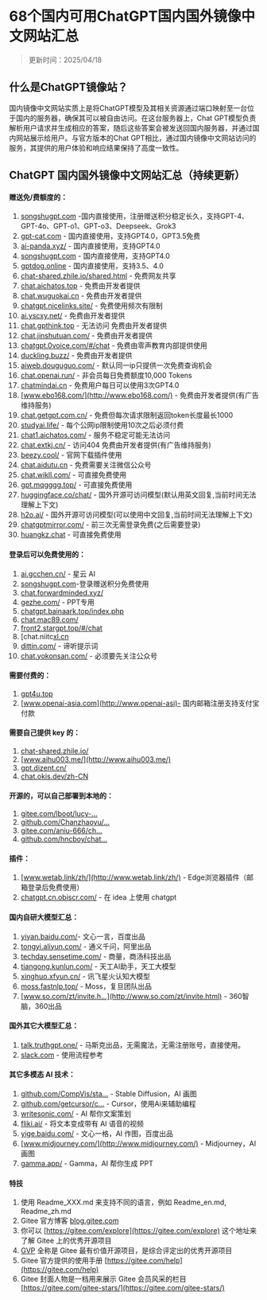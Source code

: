 # 68个国内可用ChatGPT国内国外镜像中文网站汇总

> 更新时间：2025/04/18

## 什么是ChatGPT镜像站？

国内镜像中文网站实质上是将ChatGPT模型及其相关资源通过端口映射至一台位于国内的服务器，确保其可以被自由访问。在这台服务器上，Chat GPT模型负责解析用户请求并生成相应的答案，随后这些答案会被发送回国内服务器，并通过国内网站展示给用户。与官方版本的Chat GPT相比，通过国内镜像中文网站访问的服务，其提供的用户体验和响应结果保持了高度一致性。

## ChatGPT 国内国外镜像中文网站汇总（持续更新）

#### 赠送免/费额度的：
1. [songshugpt.com](https://songshugpt.com) -国内直接使用，注册赠送积分稳定长久，支持GPT-4、GPT-4o、GPT-o1、GPT-o3、Deepseek、Grok3 
2. [gpt-cat.com](https://gpt-cat.top) - 国内直接使用，支持GPT4.0，GPT3.5免费
3. [ai-panda.xyz/](https://ai-panda.xyz/) - 国内直接使用，支持GPT4.0
4. [songshugpt.com](http://songshugpt.co) - 国内直接使用，支持GPT4.0
1. [gptdog.online](http://gptdog.online) - 国内直接使用，支持3.5、4.0
5. [chat-shared.zhile.io/shared.html](https://chat-shared.zhile.io/shared.html) - 免费网友共享
6. [chat.aichatos.top](http://chat.aichatos.top) - 免费由开发者提供
1. [chat.wuguokai.cn](http://chat.wuguokai.cn) - 免费由开发者提供
1. [chatgpt.nicelinks.site/](http://chatgpt.nicelinks.site/) - 免费使用频次有限制
1. [ai.yscxy.net/](http://ai.yscxy.net/) - 免费由开发者提供
1. [chat.gpthink.top](http://chat.gpthink.top) - 无法访问 免费由开发者提供
1. [chat.jinshutuan.com/](http://chat.jinshutuan.com/) - 免费由开发者提供
1. [chatgpt.0voice.com/#/chat](http://chatgpt.0voice.com/#/chat) - 免费由零声教育内部提供使用
1. [duckling.buzz/](http://duckling.buzz/) - 免费由开发者提供
1. [aiweb.douguguo.com/](http://aiweb.douguguo.com/) - 默认同一ip只提供一次免费查询机会
1. [chat.openai.run/](http://chat.openai.run/) - 非会员每日免费额度10,000 Tokens
1. [chatmindai.cn](http://chatmindai.cn) - 免费用户每日可以使用3次GPT4.0
1. [www.ebo168.com/](http://www.ebo168.com/) - 免费由开发者提供(有广告维持服务)
1. [chat.getgpt.com.cn/](http://chat.getgpt.com.cn/) - 免费但每次请求限制返回token长度最长1000
1. [studyai.life/](http://studyai.life/) - 每个公网ip限制使用10次之后必须付费
1. [chat1.aichatos.com/](http://chat1.aichatos.com/) - 服务不稳定可能无法访问
1. [chat.extkj.cn/](http://chat.extkj.cn/) - 访问404 免费由开发者提供(有广告维持服务)
1. [beezy.cool/](http://beezy.cool/) - 官网下载插件使用
1. [chat.aidutu.cn](http://chat.aidutu.cn) - 免费需要关注微信公众号
1. [chat.wikll.com/](http://chat.wikll.com/) - 可直接免费使用
1. [gpt.mqgggg.top/](http://gpt.mqgggg.top/) - 可直接免费使用
1. [huggingface.co/chat/](http://huggingface.co/chat/) - 国外开源可访问模型(默认用英文回复,当前时间无法理解上下文)
1. [h2o.ai/](http://h2o.ai/) - 国外开源可访问模型(可以使用中文回复,当前时间无法理解上下文)
1. [chatgptmirror.com/](http://chatgptmirror.com/) - 前三次无需登录免费(之后需要登录)
1. [huangkz.chat](http://huangkz.chat) - 可直接免费使用

#### 登录后可以免费使用的：

1. [ai.gcchen.cn/](http://ai.gcchen.cn/) - 星云 AI
1. [songshugpt.com](http://songshugpt.com)-登录赠送积分免费使用 
1. [chat.forwardminded.xyz/](http://chat.forwardminded.xyz/)
1. [gezhe.com/](http://gezhe.com/) - PPT专用
1. [chatgpt.bainaark.top/index.php](http://chatgpt.bainaark.top/index.php)
1. [chat.mac89.com/](http://chat.mac89.com/)
1. [front2.stargpt.top/#/chat](http://front2.stargpt.top/#/chat)
1. [chat.niitc[xl.cn](http://chat.niitcxl.cn)
1. [dittin.com/](http://dittin.com/) - 谛听提示词
1. [chat.yokonsan.com/](http://dittin.com/) - 必须要先关注公众号
#### 需要付费的：

1. [gpt4u.top](http://gpt4u.top)
1. [www.openai-asia.com](http://www.openai-asi)- 国内邮箱注册支持支付宝付款
#### 需要自己提供 key 的：

1. [chat-shared.zhile.io/](http://chat-shared.zhile.io/)
1. [www.aihu003.me/](http://www.aihu003.me/)
1. [gpt.dizent.cn/](http://gpt.dizent.cn/)
1. [chat.okis.dev/zh-CN](http://chat.okis.dev/zh-CN)

#### 开源的，可以自己部署到本地的：

1. [gitee.com/lboot/lucy-…](http://https://gitee.com/lboot/lucy-chat)
1. [github.com/Chanzhaoyu/…](http://https://github.com/Chanzhaoyu/chatgpt-web)
1. [gitee.com/aniu-666/ch…](http://https://gitee.com/aniu-666/chat-gpt-website)
1. [github.com/hncboy/chat…](http://https://github.com/hncboy/chatgpt-web-java)

#### 插件：

1. [www.wetab.link/zh/](http://www.wetab.link/zh/) - Edge浏览器插件（邮箱登录后免费使用）
1. [chatgpt.cn.obiscr.com/](http://chatgpt.cn.obiscr.com/) - 在 idea 上使用 chatgpt
#### 国内自研大模型汇总：

1. [yiyan.baidu.com/](http://yiyan.baidu.com/)- 文心一言，百度出品
1. [tongyi.aliyun.com/](http://tongyi.aliyun.com/) - 通义千问，阿里出品
1. [techday.sensetime.com/](http://techday.sensetime.com/) - 商量，商汤科技出品
1. [tiangong.kunlun.com/](http://tiangong.kunlun.com/) - 天工AI助手，天工大模型
1. [xinghuo.xfyun.cn/](http://xinghuo.xfyun.cn/) - 讯飞星火认知大模型
1. [moss.fastnlp.top/](http://moss.fastnlp.top/) - Moss，复旦团队出品
1. [www.so.com/zt/invite.h…](http://www.so.com/zt/invite.html) - 360智脑，360出品

#### 国外其它大模型汇总：
1. [talk.truthgpt.one/](http://talk.truthgpt.one/) - 马斯克出品，无需魔法，无需注册账号，直接使用。
1. [slack.com](http://slack.com) - 使用流程参考

#### 其它多模态 AI 技术：

1. [github.com/CompVis/sta…](http://https://github.com/CompVis/stable-diffusion) - Stable Diffusion，AI 画图
1. [github.com/getcursor/c…](http://https://github.com/getcursor/cursor) - Cursor，使用Ai来辅助编程
1. [writesonic.com/](http://writesonic.com/) - AI 帮你文案策划
1. [fliki.ai/](http://fliki.ai/) - 将文本变成带有 AI 语音的视频
1. [yige.baidu.com/](http://yige.baidu.com/) - 文心一格，AI 作图，百度出品
1. [www.midjourney.com/](http://www.midjourney.com/) - Midjourney，AI 画图
1. [gamma.app/](http://gamma.app/) - Gamma，AI 帮你生成 PPT


#### 特技

1.  使用 Readme\_XXX.md 来支持不同的语言，例如 Readme\_en.md, Readme\_zh.md
2.  Gitee 官方博客 [blog.gitee.com](https://blog.gitee.com)
3.  你可以 [https://gitee.com/explore](https://gitee.com/explore) 这个地址来了解 Gitee 上的优秀开源项目
4.  [GVP](https://gitee.com/gvp) 全称是 Gitee 最有价值开源项目，是综合评定出的优秀开源项目
5.  Gitee 官方提供的使用手册 [https://gitee.com/help](https://gitee.com/help)
6.  Gitee 封面人物是一档用来展示 Gitee 会员风采的栏目 [https://gitee.com/gitee-stars/](https://gitee.com/gitee-stars/)
